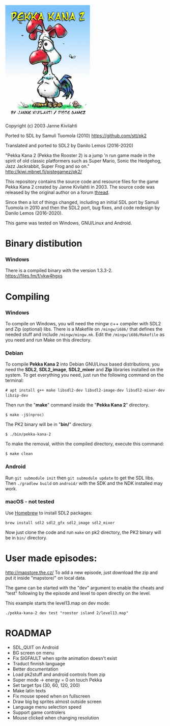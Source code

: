 ![pekka](res/gfx/manual/pekka.png?raw=true)

Copyright (c) 2003 Janne Kivilahti

Ported to SDL by Samuli Tuomola (2010)
https://github.com/stt/pk2

Translated and ported to SDL2 by Danilo Lemos (2016-2020)

"Pekka Kana 2 (Pekka the Rooster 2) is a jump 'n run game made in the spirit of old classic platformers such as Super Mario, Sonic the Hedgehog, Jazz Jackrabbit, Super Frog and so on."
http://kiwi.mbnet.fi/pistegamez/pk2/

This repository contains the source code and resource files for the game Pekka Kana 2 created by Janne Kivilahti in 2003.
The source code was released by the original author on a forum
[thread](http://pistegamez.proboards.com/thread/543/level-editor-source-codes-available).

Since then a lot of things changed, including an initial SDL port by Samuli Tuomola in 2010 and then the SDL2 port, bug fixes,
and code redesign by Danilo Lemos (2016-2020).

This game was tested on Windows, GNU/Linux and Android.

# Binary distibution

### Windows
There is a compiled binary with the version 1.3.3-2.
https://files.fm/f/vkw4hgxs


# Compiling

### Windows
To compile on Windows, you will need the mingw c++ compiler with SDL2 and Zip (optional) libs.
There is a Makefile on `/mingw/i686/` that defines the needed stuff and include `/mingw/mingw.mk`.
Edit the `/mingw/i686/Makefile` as you need and run Make on this directory.

### Debian
To compile **Pekka Kana 2** into Debian GNU/Linux based distributions,
you need the **SDL2**, **SDL2_image**, **SDL2_mixer** and **Zip** libraries installed on
the system. To get everything you need, just run the following command on the terminal:

    # apt install g++ make libsdl2-dev libsdl2-image-dev libsdl2-mixer-dev libzip-dev

Then run the "**make**" command inside the "**Pekka Kana 2**" directory.

    $ make -j$(nproc)

The PK2 binary will be in "**bin/**" directory.

    $ ./bin/pekka-kana-2

To make the removal, within the compiled directory, execute this command:

    $ make clean

### Android
Run `git submodule init` then `git submodule update` to get the SDL libs. Then `./gradlew build`
on `android/` with the SDK and the NDK installed may work.

### macOS - not tested
Use [Homebrew](https://brew.sh/) to install SDL2 packages:
```
brew install sdl2 sdl2_gfx sdl2_image sdl2_mixer
```
Now just clone the code and run `make` on pk2 directory, the PK2 binary will be in `bin/` directory.

# User made episodes:
http://mapstore.the.cz/
To add a new episode, just download the zip and put it inside "mapstore/" on local data.

The game can be started with the "dev" argument to enable the
cheats and "test" following by the episode and level to
open directly on the level.

This example starts the level13.map on dev mode:
```
./pekka-kana-2 dev test "rooster island 2/level13.map"
```

# ROADMAP
* SDL_QUIT on Android
* BG screen on menu
* Fix SIGFAULT when sprite animation doesn't exist
* Traduct finnish language
* Better documentation
* Load pk2stuff and android controls from zip
* Super mode -> energy = 0 on touch Pekka
* Set target fps (30, 60, 120, 200)
* Make latin texts
* Fix mouse speed when on fullscreen
* Draw big bg sprites almost outside screen
* Language menu selection speed
* Support game controlers
* Mouse clicked when changing resolution